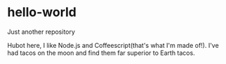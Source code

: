 # hello-world

Just another repository

Hubot here, I like Node.js and Coffeescript(that's what I'm made of!).
I've had tacos on the moon and find them far superior to Earth tacos.
